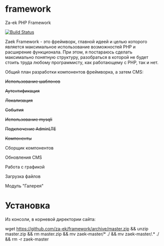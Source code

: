 # framework
Za-ek PHP Framework

[![Build Status](https://travis-ci.org/za-ek/zaek.svg?branch=master)](https://travis-ci.org/za-ek/zaek)

Zaek Framework - это фреймворк, главной идеей и целью которого является максимальное использование возможностей PHP и расширение функционала. 
При этом, я постараюсь сделать максимально понятную структуру, разобраться в которой не будет стоить труда любому программисту, как работающему с PHP, так и нет.

Общий план разработки компонентов фреймворка, а затем CMS:

~~Использование шаблонов~~

~~Аутентификация~~

~~Локализация~~

~~События~~

~~Использование mysqli~~

~~Подключение AdminLTE~~

~~Компоненты~~

Сборщик компонентов

Обновления CMS

Работа с графикой

Загрузка файлов

Модуль "Галерея"

# Установка

Из консоли, в корневой директории сайта:
  
wget https://github.com/za-ek/framework/archive/master.zip && unzip master.zip && rm master.zip && mv zaek-master/* ./ && mv zaek-master/.* ./ && rm -r zaek-master


